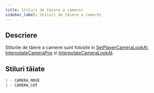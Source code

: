 ```yaml
---
title: Stiluri de tăiere a camerei
sidebar_label: Stiluri de tăiere a camerei
---
```


## Descriere

Stilurile de tăiere a camerei sunt folosite in [SetPlayerCameraLookAt](../functions/SetPlayerCameraLookAt), [InterpolateCameraPos](../functions/InterpolateCameraPos.md) si [InterpolateCameraLookAt](../functions/InterpolateCameraLookAt.md).

## Stiluri tăiate

```c
1 - CAMERA_MOVE
2 - CAMERA_CUT
```
